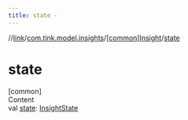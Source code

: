 ```yaml
---
title: state -
---
```

//[link](../../index.md)/[com.tink.model.insights](../index.md)/[[common]Insight](index.md)/[state](state.md)



# state  
[common]  
Content  
val [state](state.md): [InsightState](../[common]-insight-state/index.md)  



